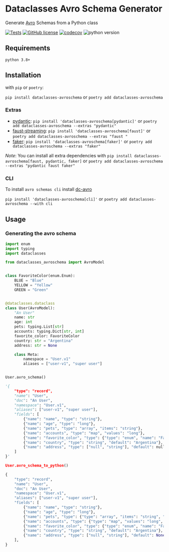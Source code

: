 # Dataclasses Avro Schema Generator

Generate [Avro](https://avro.apache.org/docs/1.8.2/spec.html) Schemas from a Python class

[![Tests](https://github.com/marcosschroh/dataclasses-avroschema/actions/workflows/tests.yaml/badge.svg)](https://github.com/marcosschroh/dataclasses-avroschema/actions/workflows/tests.yaml)
[![GitHub license](https://img.shields.io/github/license/marcosschroh/dataclasses-avroschema.svg)](https://github.com/marcosschroh/dataclasses-avroschema/blob/master/LICENSE)
[![codecov](https://codecov.io/gh/marcosschroh/dataclasses-avroschema/branch/master/graph/badge.svg)](https://codecov.io/gh/marcosschroh/dataclasses-avroschema)
![python version](https://img.shields.io/badge/python-3.8%2B-yellowgreen)

## Requirements

`python 3.8+`

## Installation

with `pip` or `poetry`:

`pip install dataclasses-avroschema` or `poetry add dataclasses-avroschema`

### Extras

- [pydantic](https://docs.pydantic.dev/): `pip install 'dataclasses-avroschema[pydantic]'` or `poetry add dataclasses-avroschema --extras "pydantic"`
- [faust-streaming](https://github.com/faust-streaming/faust): `pip install 'dataclasses-avroschema[faust]'` or `poetry add dataclasses-avroschema --extras "faust "`
- [faker](https://github.com/joke2k/faker): `pip install 'dataclasses-avroschema[faker]'` or `poetry add dataclasses-avroschema --extras "faker"`

*Note*: You can install all extra dependencies with `pip install dataclasses-avroschema[faust, pydantic, faker]` or `poetry add dataclasses-avroschema --extras "pydantic faust faker"`

### CLI

To install `avro schemas cli` install [dc-avro](https://marcosschroh.github.io/dc-avro/)

`pip install 'dataclasses-avroschema[cli]'` or `poetry add dataclasses-avroschema --with cli`

## Usage

### Generating the avro schema

```python title="Trival Usage"
import enum
import typing
import dataclasses

from dataclasses_avroschema import AvroModel


class FavoriteColor(enum.Enum):
    BLUE = "Blue"
    YELLOW = "Yellow"
    GREEN = "Green"


@dataclasses.dataclass
class User(AvroModel):
    "An User"
    name: str
    age: int
    pets: typing.List[str]
    accounts: typing.Dict[str, int]
    favorite_color: FavoriteColor
    country: str = "Argentina"
    address: str = None

    class Meta:
        namespace = "User.v1"
        aliases = ["user-v1", "super user"]


User.avro_schema()

'{
    "type": "record",
    "name": "User",
    "doc": "An User",
    "namespace": "User.v1",
    "aliases": ["user-v1", "super user"],
    "fields": [
        {"name": "name", "type": "string"},
        {"name": "age", "type": "long"},
        {"name": "pets", "type": "array", "items": "string"},
        {"name": "accounts", "type": "map", "values": "long"},
        {"name": "favorite_color", "type": {"type": "enum", "name": "FavoriteColor", "symbols": ["Blue", "Yellow", "Green"]}}
        {"name": "country", "type": "string", "default": "Argentina"},
        {"name": "address", "type": ["null", "string"], "default": null}
    ]
}'

User.avro_schema_to_python()

{
    "type": "record",
    "name": "User",
    "doc": "An User",
    "namespace": "User.v1",
    "aliases": ["user-v1", "super user"],
    "fields": [
        {"name": "name", "type": "string"},
        {"name": "age", "type": "long"},
        {"name": "pets", "type": {"type": "array", "items": "string", "name": "pet"}},
        {"name": "accounts", "type": {"type": "map", "values": "long", "name": "account"}},
        {"name": "favorite_color", "type": {"type": "enum", "name": "FavoriteColor", "symbols": ["BLUE", "YELLOW", "GREEN"]}},
        {"name": "country", "type": "string", "default": "Argentina"},
        {"name": "address", "type": ["null", "string"], "default": None}
    ],
}
```
